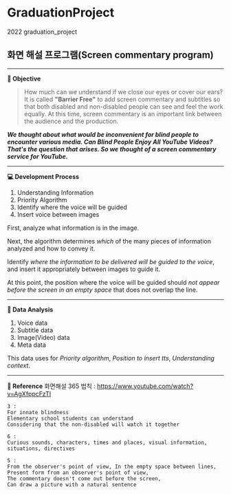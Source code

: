 # GraduationProject
2022 graduation_project
<h2> 화면 해설 프로그램(Screen commentary program)</h2>

***
**📌 Objective**
> How much can we understand if we close our eyes or cover our ears? It is called **"Barrier Free"** to add screen commentary and subtitles so that both disabled and non-disabled people can see and feel the work equally.
At this time, screen commentary is an important link between the audience and the production.

***We thought about what would be inconvenient for blind people to encounter various media. Can Blind People Enjoy All YouTube Videos? That's the question that arises. So we thought of a screen commentary service for YouTube.***


***
**💻 Development Process**
1. Understanding Information
2. Priority Algorithm
3. Identify where the voice will be guided
4. Insert voice between images
 
First, analyze what information is in the image.

Next, the algorithm determines *which* of the many pieces of information analyzed and how to convey it.

Identify *where the information to be delivered will be guided to the voice*, and insert it appropriately between images to guide it.

At this point, the position where the voice will be guided should *not appear before the screen in an empty space* that does not overlap the line.

***
**📝 Data Analysis**
1. Voice data
2. Subtitle data
3. Image(Video) data
4. Meta data

This data uses for *Priority algorithm*, *Position to insert tts*, *Understanding context*.

***
**👀 Reference**
화면해설 365 법칙 : <https://www.youtube.com/watch?v=AgXfppcFzTI>
```
3 : 
For innate blindness
Elementary school students can understand
Considering that the non-disabled will watch it together

6 :
Curious sounds, characters, times and places, visual information, situations, directives

5 :
From the observer's point of view, In the empty space between lines, 
Present form from an observer's point of view,
The commentary doesn't come out before the screen, 
Can draw a picture with a natural sentence

```

